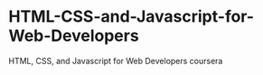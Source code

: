 # HTML-CSS-and-Javascript-for-Web-Developers
HTML, CSS, and Javascript for Web Developers coursera 
